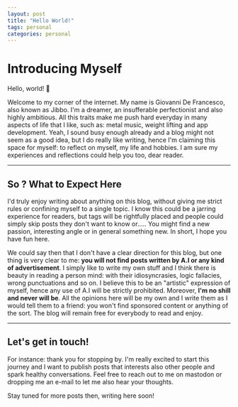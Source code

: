 ```yaml
---
layout: post
title: "Hello World!"
tags: personal
categories: personal
---
```


# Introducing Myself

Hello, world! 👋

Welcome to my corner of the internet. My name is Giovanni De Francesco, also known as Jibbo. I'm a dreamer, an insufferable perfectionist and also highly ambitious. All this traits make me push hard everyday in many aspects of life that I like, such as: metal music, weight lifting and app development. Yeah, I sound busy enough already and a blog might not seem as a good idea, but I do really like writing, hence I'm claiming this space for myself: to reflect on myself, my life and hobbies. I am sure my experiences and reflections could help you too, dear reader.

---

## So ? What to Expect Here

I'd truly enjoy writing about anything on this blog, without giving me strict rules or confining myself to a single topic. I know this could be a jarring experience for readers, but tags will be rightfully placed and people could simply skip posts they don't want to know or..... You might find a new passion, interesting angle or in general something new. In short, I hope you have fun here.

We could say then that I don't have a clear direction for this blog, but one thing is very clear to me: **you will not find posts written by A.I or any kind of advertisement**. I simply like to write my own stuff and I think there is beauty in reading a person mind: with their idiosyncrasies, logic fallacies, wrong punctuations and so on. I believe this to be an "artistic" expression of myself, hence any use of A.I will be strictly prohibited. Moreover, **I'm no shill and never will be**. All the opinions here will be my own and I write them as I would tell them to a friend: you won't find sponsored content or anything of the sort. The blog will remain free for everybody to read and enjoy.

---

## Let's get in touch!

For instance: thank you for stopping by. I'm really excited to start this journey and I want to publish posts that interests also other people and spark healthy conversations. Feel free to reach out to me on mastodon or dropping me an e-mail to let me also hear your thoughts.

Stay tuned for more posts then, writing here soon!
